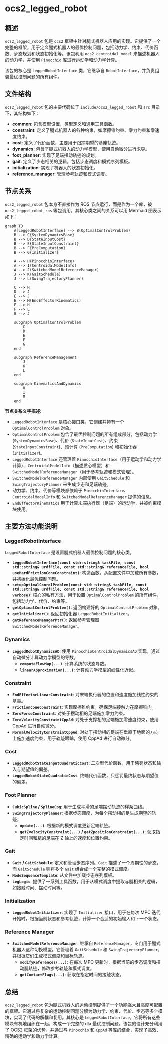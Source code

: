 # ocs2_legged_robot

## 概述

`ocs2_legged_robot` 包是 `ocs2` 框架中针对腿式机器人应用的实现。它提供了一个完整的框架，用于定义腿式机器人的最优控制问题，包括动力学、约束、代价函数、步态规划和状态初始化等。该包利用 `ocs2_centroidal_model` 来描述机器人的动力学，并使用 `Pinocchio` 库进行运动学和动力学计算。

该包的核心是 `LeggedRobotInterface` 类，它继承自 `RobotInterface`，并负责组装最优控制问题的所有组件。

## 文件结构

`ocs2_legged_robot` 包的主要代码位于 `include/ocs2_legged_robot` 和 `src` 目录下，其结构如下：

- **common**: 包含模型设置、类型定义和通用工具函数。
- **constraint**: 定义了腿式机器人的各种约束，如摩擦锥约束、零力约束和零速度约束。
- **cost**: 定义了代价函数，主要用于跟踪期望的基座轨迹。
- **dynamics**: 包含了腿式机器人的动力学模型，使用自动微分进行求导。
- **foot_planner**: 实现了足端摆动轨迹的规划。
- **gait**: 定义了步态相关的逻辑，包括步态调度和模式序列模板。
- **initialization**: 实现了机器人的状态初始化。
- **reference_manager**: 管理参考轨迹和模式调度。

## 节点关系

`ocs2_legged_robot` 包本身不直接作为 ROS 节点运行，而是作为一个库，被 `ocs2_legged_robot_ros` 等包调用。其核心类之间的关系可以用 Mermaid 图表示如下：

```mermaid
graph TD
    A[LeggedRobotInterface] --> B(OptimalControlProblem)
    B --> C{SystemDynamicsBase}
    B --> D{StateInputCost}
    B --> E{StateInputConstraint}
    B --> F{PreComputation}
    B --> G{Initializer}

    A --> H(PinocchioInterface)
    A --> I(CentroidalModelInfo)
    A --> J(SwitchedModelReferenceManager)
    J --> K(GaitSchedule)
    J --> L(SwingTrajectoryPlanner)

    C --> H
    D --> J
    E --> J
    E --> M(EndEffectorKinematics)
    F --> H
    F --> L
    G --> J

    subgraph OptimalControlProblem
        C
        D
        E
        F
        G
    end

    subgraph ReferenceManagement
        J
        K
        L
    end

    subgraph KinematicsAndDynamics
        H
        I
        M
    end
```

**节点关系文字描述:**

- `LeggedRobotInterface` 是核心接口类，它创建并持有一个 `OptimalControlProblem` 对象。
- `OptimalControlProblem` 包含了最优控制问题的所有组成部分，包括动力学 (`SystemDynamicsBase`)、代价 (`StateInputCost`)、约束 (`StateInputConstraint`)、预计算 (`PreComputation`) 和初始化器 (`Initializer`)。
- `LeggedRobotInterface` 还管理着 `PinocchioInterface`（用于运动学和动力学计算）、`CentroidalModelInfo`（描述质心模型）和 `SwitchedModelReferenceManager`（用于参考轨迹和模式管理）。
- `SwitchedModelReferenceManager` 内部使用 `GaitSchedule` 和 `SwingTrajectoryPlanner` 来生成步态和足端轨迹。
- 动力学、约束、代价等模块都依赖于 `PinocchioInterface`、`CentroidalModelInfo` 和 `SwitchedModelReferenceManager` 提供的信息。
- `EndEffectorKinematics` 用于计算末端执行器（足端）的运动学，并被约束模块使用。

## 主要方法功能说明

### LeggedRobotInterface

`LeggedRobotInterface` 是设置腿式机器人最优控制问题的核心类。

- **`LeggedRobotInterface(const std::string& taskFile, const std::string& urdfFile, const std::string& referenceFile, bool useHardFrictionConeConstraint)`**: 构造函数，从配置文件中加载所有参数，并初始化最优控制问题。
- **`setupOptimalConrolProblem(const std::string& taskFile, const std::string& urdfFile, const std::string& referenceFile, bool verbose)`**: 核心的私有方法，用于设置 `OptimalControlProblem` 的所有组件，包括动力学、代价、约束等。
- **`getOptimalControlProblem()`**: 返回构建好的 `OptimalControlProblem` 对象。
- **`getInitializer()`**: 返回初始化器 `LeggedRobotInitializer`。
- **`getReferenceManagerPtr()`**: 返回参考管理器 `SwitchedModelReferenceManager`。

### Dynamics

- **`LeggedRobotDynamicsAD`**: 使用 `PinocchioCentroidalDynamicsAD` 实现，通过自动微分计算动力学模型的导数。
  - **`computeFlowMap(...)`**: 计算系统的状态导数。
  - **`linearApproximation(...)`**: 计算动力学模型的线性化近似。

### Constraint

- **`EndEffectorLinearConstraint`**: 对末端执行器的位置和速度施加线性约束的基类。
- **`FrictionConeConstraint`**: 实现摩擦锥约束，确保足端接触力在摩擦锥内。
- **`ZeroForceConstraint`**: 对处于摆动相的足端施加零力约束。
- **`ZeroVelocityConstraintCppAd`**: 对处于支撑相的足端施加零速度约束，使用 CppAd 进行自动微分。
- **`NormalVelocityConstraintCppAd`**: 对处于摆动相的足端在垂直于地面的方向上施加速度约束，用于轨迹跟踪，使用 CppAd 进行自动微分。

### Cost

- **`LeggedRobotStateInputQuadraticCost`**: 二次型代价函数，用于惩罚状态和输入与期望值的偏差。
- **`LeggedRobotStateQuadraticCost`**: 终端代价函数，只惩罚最终状态与期望值的偏差。

### Foot Planner

- **`CubicSpline` / `SplineCpg`**: 用于生成平滑的足端摆动轨迹的样条曲线。
- **`SwingTrajectoryPlanner`**: 根据步态调度，为每个摆动相的足生成期望的轨迹。
  - **`update(...)`**: 根据新的模式调度更新足端轨迹。
  - **`getZvelocityConstraint(...)` / `getZpositionConstraint(...)`**: 获取指定时间和腿的足端在 Z 轴上的速度和位置约束。

### Gait

- **`Gait` / `GaitSchedule`**: 定义和管理步态序列。`Gait` 描述了一个周期性的步态，而 `GaitSchedule` 则将多个 `Gait` 组合成一个完整的模式调度。
- **`ModeSequenceTemplate`**: 从文件中加载步态序列模板。
- **`LegLogic`**: 提供了一系列工具函数，用于从模式调度中提取与腿相关的逻辑，如接触时间、摆动时间等。

### Initialization

- **`LeggedRobotInitializer`**: 实现了 `Initializer` 接口，用于在每次 MPC 迭代开始时，根据当前状态和参考轨迹，计算一个合适的初始输入和下一个状态。

### Reference Manager

- **`SwitchedModelReferenceManager`**: 继承自 `ReferenceManager`，专门用于腿式机器人这种切换模型。它管理着 `GaitSchedule` 和 `SwingTrajectoryPlanner`，并根据它们生成模式调度和目标轨迹。
  - **`modifyReferences(...)`**: 在每次 MPC 更新时，根据当前的步态调度和摆动腿轨迹，修改参考轨迹和模式调度。
  - **`getContactFlags(...)`**: 获取在指定时间的接触状态。

## 总结

`ocs2_legged_robot` 包为腿式机器人的运动控制提供了一个功能强大且高度可配置的框架。它通过将复杂的运动控制问题分解为动力学、约束、代价、步态等多个模块，实现了代码的解耦和复用。其核心是 `LeggedRobotInterface`，它将所有这些模块有机地组织在一起，构成一个完整的 dla 最优控制问题。该包的设计充分利用了 OCS2 框架的优势，并通过与 `Pinocchio` 和 `CppAd` 等库的结合，实现了高效、精确的运动学和动力学计算。
